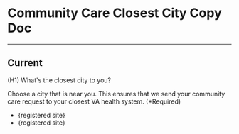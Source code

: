 # Community Care Closest City Copy Doc

---

## Current

(H1) What's the closest city to you?

Choose a city that is near you. This ensures that we send your community care request to your closest VA health system. (*Required)

- {registered site}
- {registered site}
